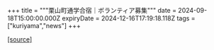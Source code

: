 +++
title = """栗山町通学合宿｜ボランティア募集"""
date = 2024-09-18T15:00:00.000Z
expiryDate = 2024-12-16T17:19:18.118Z
tags = ["kuriyama","news"]
+++


[[source]](https://www.town.kuriyama.hokkaido.jp/soshiki/55/28870.html)
